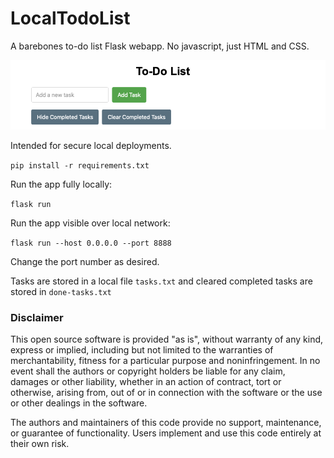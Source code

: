 # LocalTodoList

A barebones to-do list Flask webapp. No javascript, just HTML and CSS.

![A screenshot of the to-do list webapp](static/screenshot.png "To-do List")

Intended for secure local deployments. 

`pip install -r requirements.txt`

Run the app fully locally:

`flask run`

Run the app visible over local network:

`flask run --host 0.0.0.0 --port 8888`

Change the port number as desired.

Tasks are stored in a local file `tasks.txt` and cleared completed tasks are stored in `done-tasks.txt`

### Disclaimer

This open source software is provided "as is", without warranty of any kind, 
express or implied, including but not limited to the warranties of merchantability, 
fitness for a particular purpose and noninfringement. In no event shall the authors 
or copyright holders be liable for any claim, damages or other liability, whether in an 
action of contract, tort or otherwise, arising from, out of or in connection with the 
software or the use or other dealings in the software.

The authors and maintainers of this code provide no support, maintenance, or 
guarantee of functionality. Users implement and use this code entirely at their own risk.

